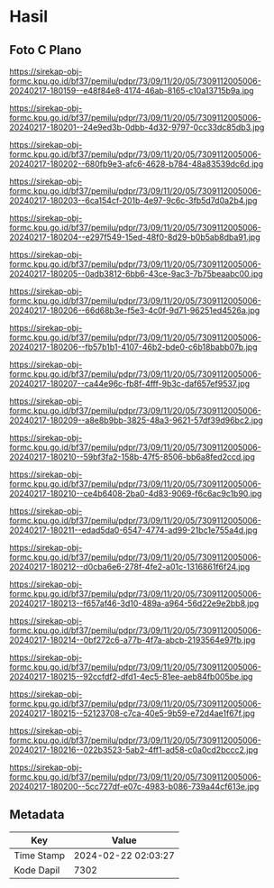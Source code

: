 # Hasil

## Foto C Plano

https://sirekap-obj-formc.kpu.go.id/bf37/pemilu/pdpr/73/09/11/20/05/7309112005006-20240217-180159--e48f84e8-4174-46ab-8165-c10a13715b9a.jpg

https://sirekap-obj-formc.kpu.go.id/bf37/pemilu/pdpr/73/09/11/20/05/7309112005006-20240217-180201--24e9ed3b-0dbb-4d32-9797-0cc33dc85db3.jpg

https://sirekap-obj-formc.kpu.go.id/bf37/pemilu/pdpr/73/09/11/20/05/7309112005006-20240217-180202--680fb9e3-afc6-4628-b784-48a83539dc6d.jpg

https://sirekap-obj-formc.kpu.go.id/bf37/pemilu/pdpr/73/09/11/20/05/7309112005006-20240217-180203--6ca154cf-201b-4e97-9c6c-3fb5d7d0a2b4.jpg

https://sirekap-obj-formc.kpu.go.id/bf37/pemilu/pdpr/73/09/11/20/05/7309112005006-20240217-180204--e297f549-15ed-48f0-8d29-b0b5ab8dba91.jpg

https://sirekap-obj-formc.kpu.go.id/bf37/pemilu/pdpr/73/09/11/20/05/7309112005006-20240217-180205--0adb3812-6bb6-43ce-9ac3-7b75beaabc00.jpg

https://sirekap-obj-formc.kpu.go.id/bf37/pemilu/pdpr/73/09/11/20/05/7309112005006-20240217-180206--66d68b3e-f5e3-4c0f-9d71-96251ed4526a.jpg

https://sirekap-obj-formc.kpu.go.id/bf37/pemilu/pdpr/73/09/11/20/05/7309112005006-20240217-180206--fb57b1b1-4107-46b2-bde0-c6b18babb07b.jpg

https://sirekap-obj-formc.kpu.go.id/bf37/pemilu/pdpr/73/09/11/20/05/7309112005006-20240217-180207--ca44e96c-fb8f-4fff-9b3c-daf657ef9537.jpg

https://sirekap-obj-formc.kpu.go.id/bf37/pemilu/pdpr/73/09/11/20/05/7309112005006-20240217-180209--a8e8b9bb-3825-48a3-9621-57df39d96bc2.jpg

https://sirekap-obj-formc.kpu.go.id/bf37/pemilu/pdpr/73/09/11/20/05/7309112005006-20240217-180210--59bf3fa2-158b-47f5-8506-bb6a8fed2ccd.jpg

https://sirekap-obj-formc.kpu.go.id/bf37/pemilu/pdpr/73/09/11/20/05/7309112005006-20240217-180210--ce4b6408-2ba0-4d83-9069-f6c6ac9c1b90.jpg

https://sirekap-obj-formc.kpu.go.id/bf37/pemilu/pdpr/73/09/11/20/05/7309112005006-20240217-180211--edad5da0-6547-4774-ad99-21bc1e755a4d.jpg

https://sirekap-obj-formc.kpu.go.id/bf37/pemilu/pdpr/73/09/11/20/05/7309112005006-20240217-180212--d0cba6e6-278f-4fe2-a01c-1316861f6f24.jpg

https://sirekap-obj-formc.kpu.go.id/bf37/pemilu/pdpr/73/09/11/20/05/7309112005006-20240217-180213--f657af46-3d10-489a-a964-56d22e9e2bb8.jpg

https://sirekap-obj-formc.kpu.go.id/bf37/pemilu/pdpr/73/09/11/20/05/7309112005006-20240217-180214--0bf272c6-a77b-4f7a-abcb-2193564e97fb.jpg

https://sirekap-obj-formc.kpu.go.id/bf37/pemilu/pdpr/73/09/11/20/05/7309112005006-20240217-180215--92ccfdf2-dfd1-4ec5-81ee-aeb84fb005be.jpg

https://sirekap-obj-formc.kpu.go.id/bf37/pemilu/pdpr/73/09/11/20/05/7309112005006-20240217-180215--52123708-c7ca-40e5-9b59-e72d4ae1f67f.jpg

https://sirekap-obj-formc.kpu.go.id/bf37/pemilu/pdpr/73/09/11/20/05/7309112005006-20240217-180216--022b3523-5ab2-4ff1-ad58-c0a0cd2bccc2.jpg

https://sirekap-obj-formc.kpu.go.id/bf37/pemilu/pdpr/73/09/11/20/05/7309112005006-20240217-180200--5cc727df-e07c-4983-b086-739a44cf613e.jpg


## Metadata

| Key        | Value               |
| ---------- | ------------------- |
| Time Stamp | 2024-02-22 02:03:27 |
| Kode Dapil | 7302                |



